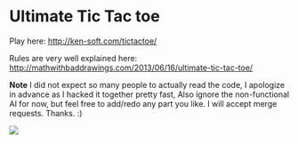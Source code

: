 Ultimate Tic Tac toe
=================

Play here: http://ken-soft.com/tictactoe/

Rules are very well explained here: http://mathwithbaddrawings.com/2013/06/16/ultimate-tic-tac-toe/

**Note** I did not expect so many people to actually read the code, I apologize in advance as 
I hacked it together pretty fast, Also ignore the non-functional AI for now, but feel free to add/redo 
any part you like. I will accept merge requests. Thanks. :)

<img src="https://raw.github.com/kennycason/ultimate_tictactoe/master/screenshot.png"/>
